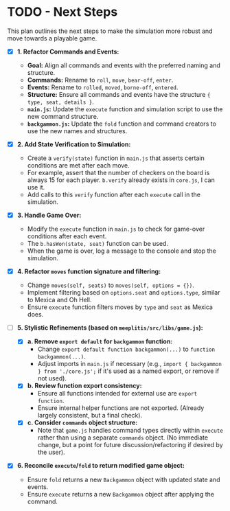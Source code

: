 # TODO - Next Steps

This plan outlines the next steps to make the simulation more robust and move towards a playable game.

- [x] **1. Refactor Commands and Events:**
  - **Goal:** Align all commands and events with the preferred naming and structure.
  - **Commands:** Rename to `roll`, `move`, `bear-off`, `enter`.
  - **Events:** Rename to `rolled`, `moved`, `borne-off`, `entered`.
  - **Structure:** Ensure all commands and events have the structure `{ type, seat, details }`.
  - **`main.js`:** Update the `execute` function and simulation script to use the new command structure.
  - **`backgammon.js`:** Update the `fold` function and command creators to use the new names and structures.

- [x] **2. Add State Verification to Simulation:**
  - Create a `verify(state)` function in `main.js` that asserts certain conditions are met after each move.
  - For example, assert that the number of checkers on the board is always 15 for each player. `b.verify` already exists in `core.js`, I can use it.
  - Add calls to this `verify` function after each `execute` call in the simulation.

- [x] **3. Handle Game Over:**
  - Modify the `execute` function in `main.js` to check for game-over conditions after each event.
  - The `b.hasWon(state, seat)` function can be used.
  - When the game is over, log a message to the console and stop the simulation.

- [x] **4. Refactor `moves` function signature and filtering:**
  - Change `moves(self, seats)` to `moves(self, options = {})`.
  - Implement filtering based on `options.seat` and `options.type`, similar to Mexica and Oh Hell.
  - Ensure `execute` function filters moves by `type` and `seat` as Mexica does.

- [ ] **5. Stylistic Refinements (based on `meeplitis/src/libs/game.js`):**
  - [x] **a. Remove `export default` for `backgammon` function:**
    - Change `export default function backgammon(...)` to `function backgammon(...)`.
    - Adjust imports in `main.js` if necessary (e.g., `import { backgammon } from './core.js';` if it's used as a named export, or remove if not used).
  - [x] **b. Review function export consistency:**
    - Ensure all functions intended for external use are `export function`.
    - Ensure internal helper functions are not exported. (Already largely consistent, but a final check).
  - [x] **c. Consider `commands` object structure:**
    - Note that `game.js` handles command types directly within `execute` rather than using a separate `commands` object. (No immediate change, but a point for future discussion/refactoring if desired by the user).

- [x] **6. Reconcile `execute`/`fold` to return modified game object:**
  - Ensure `fold` returns a new `Backgammon` object with updated state and events.
  - Ensure `execute` returns a new `Backgammon` object after applying the command.